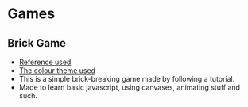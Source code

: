 # Games
## Brick Game
- [Reference used](https://developer.mozilla.org/en-US/docs/Games/Tutorials/2D_Breakout_game_pure_JavaScript)
- [The colour theme used](https://www.nordtheme.com/)
- This is a simple brick-breaking game made by following a tutorial.
- Made to learn basic javascript, using canvases, animating stuff and such.
